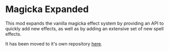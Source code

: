 # Magicka Expanded
This mod expands the vanilla magicka effect system by providing an API to quickly add new effects, as well as by adding an extensive set of new spell effects.

It has been moved to it's own repository [here](https://github.com/OperatorJack/Magicka-Expanded).
